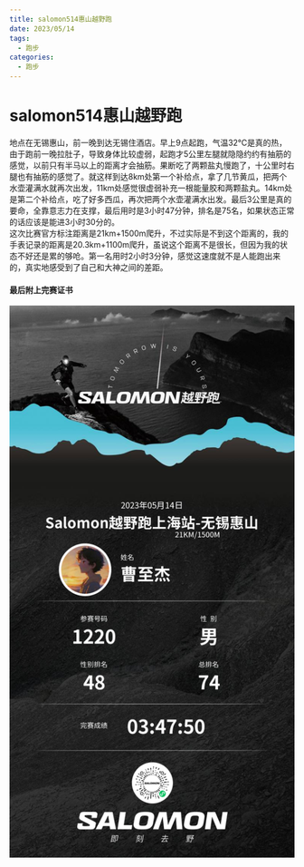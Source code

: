 ```yaml
---
title: salomon514惠山越野跑
date: 2023/05/14
tags:
  - 跑步
categories:
  - 跑步
---
```


# salomon514惠山越野跑

地点在无锡惠山，前一晚到达无锡住酒店。早上9点起跑，气温32℃是真的热，由于跑前一晚拉肚子，导致身体比较虚弱，起跑才5公里左腿就隐隐约约有抽筋的感觉，以前只有半马以上的距离才会抽筋。果断吃了两颗盐丸慢跑了，十公里时右腿也有抽筋的感觉了。就这样到达8km处第一个补给点，拿了几节黄瓜，把两个水壶灌满水就再次出发，11km处感觉很虚弱补充一根能量胶和两颗盐丸。14km处是第二个补给点，吃了好多西瓜，再次把两个水壶灌满水出发。最后3公里是真的要命，全靠意志力在支撑，最后用时是3小时47分钟，排名是75名，如果状态正常的话应该是能进3小时30分的。  
这次比赛官方标注距离是21km+1500m爬升，不过实际是不到这个距离的，我的手表记录的距离是20.3km+1100m爬升，虽说这个距离不是很长，但因为我的状态不好还是累的够呛。第一名用时2小时3分钟，感觉这速度就不是人能跑出来的，真实地感受到了自己和大神之间的差距。

#### 最后附上完赛证书

<img src="./img/2.png"/>
